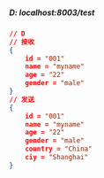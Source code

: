 ##### D: localhost:8003/test  
```json
// D
// 接收
{
    id = "001"
    name = "myname"
    age = "22"
    gender = "male"
}
// 发送
{
    id = "001"
    name = "myname"
    age = "22"
    gender = "male"
    country = "China"
    ciy = "Shanghai"
}
```